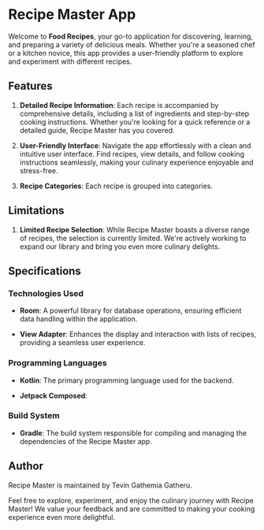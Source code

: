 # Recipe Master App

Welcome to **Food Recipes**, your go-to application for discovering, learning, and preparing a variety of delicious meals. Whether you're a seasoned chef or a kitchen novice, this app provides a user-friendly platform to explore and experiment with different recipes.

## Features

1. **Detailed Recipe Information**: Each recipe is accompanied by comprehensive details, including a list of ingredients and step-by-step cooking instructions. Whether you're looking for a quick reference or a detailed guide, Recipe Master has you covered.

2. **User-Friendly Interface**: Navigate the app effortlessly with a clean and intuitive user interface. Find recipes, view details, and follow cooking instructions seamlessly, making your culinary experience enjoyable and stress-free.
 
3. **Recipe Categories**: Each recipe is grouped into categories.

## Limitations

1. **Limited Recipe Selection**: While Recipe Master boasts a diverse range of recipes, the selection is currently limited. We're actively working to expand our library and bring you even more culinary delights.

## Specifications

### Technologies Used

- **Room**: A powerful library for database operations, ensuring efficient data handling within the application.

- **View Adapter**: Enhances the display and interaction with lists of recipes, providing a seamless user experience.

### Programming Languages

- **Kotlin**: The primary programming language used for the backend.

- **Jetpack Composed**: 

### Build System

- **Gradle**: The build system responsible for compiling and managing the dependencies of the Recipe Master app.

## Author

Recipe Master is maintained by Tevin Gathemia Gatheru.

Feel free to explore, experiment, and enjoy the culinary journey with Recipe Master! We value your feedback and are committed to making your cooking experience even more delightful.
